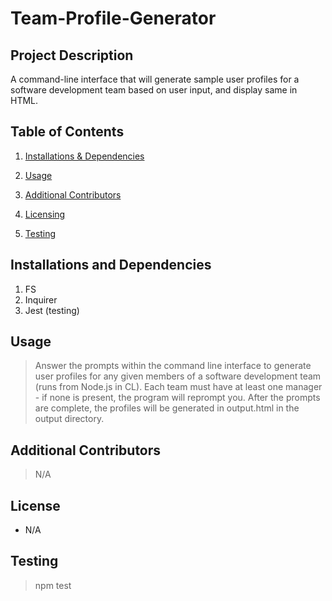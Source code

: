 # Team-Profile-Generator


## Project Description 

A command-line interface that will generate sample user profiles for a software development team based on user input, and display same in HTML.

## Table of Contents 

1. [Installations & Dependencies](##Installations-And-Dependencies)

2. [Usage](##Usage) 

3. [Additional Contributors](##Additional-Contributors)

4. [Licensing](##License) 

5. [Testing](##Testing)

## Installations and Dependencies 

1. FS
2. Inquirer
3. Jest (testing)

## Usage 

> Answer the prompts within the command line interface to generate user profiles for any given members of a software development team (runs from Node.js in CL). Each team must have at least one manager - if none is present, the program will reprompt you. After the prompts are complete, the profiles will be generated in output.html in the output directory.

## Additional Contributors 

> N/A

## License 

* N/A

## Testing 

> npm test
